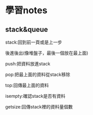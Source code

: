 學習notes
=
stack&queue
-
stack:回到前一頁或是上一步

後進後出(像堆盤子，最後一個放在最上面)

push:把資料放進stack

pop:把最上面的資料從stack移除

top:回傳最上面的資料

isempty:確認stack是否有資料

getsize:回傳stack裡的資料量個數



